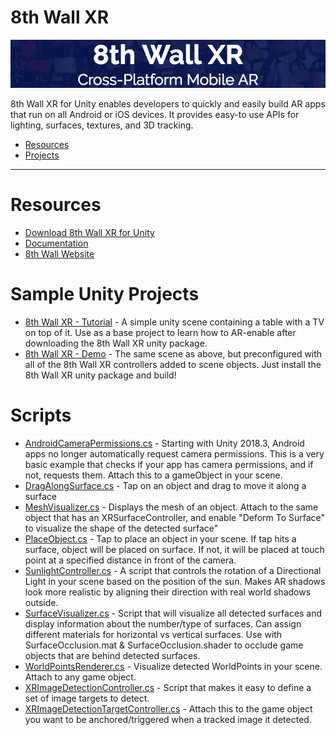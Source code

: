 # 8th Wall XR

![Banner](images/banner.png)

8th Wall XR for Unity enables developers to quickly and easily build AR apps that run on all Android or iOS devices. It provides easy-to use APIs for lighting, surfaces, textures, and 3D tracking.

- [Resources](#resources)
- [Projects](#sample-unity-projects)

- - -

# Resources

* [Download 8th Wall XR for Unity](https://console.8thwall.com/downloads)
* [Documentation](https://docs.8thwall.com/xr)
* [8th Wall Website](https://www.8thwall.com)

# Sample Unity Projects

* [8th Wall XR - Tutorial](https://github.com/8thwall/xr-unity/tree/master/projects/8thWallXR-Tutorial) - A simple unity scene containing a table with a TV on top of it. Use as a base project to learn how to AR-enable after downloading the 8th Wall XR unity package.
* [8th Wall XR - Demo](https://github.com/8thwall/xr-unity/tree/master/projects/8thWallXR-Demo) - The same scene as above, but preconfigured with all of the 8th Wall XR controllers added to scene objects. Just install the 8th Wall XR unity package and build!

# Scripts

* [AndroidCameraPermissions.cs](https://github.com/8thwall/xr-unity/tree/master/scripts/AndroidCameraPermissions.cs) - Starting with Unity 2018.3, Android apps no longer automatically request camera permissions. This is a very basic example that checks if your app has camera permissions, and if not, requests them.  Attach this to a gameObject in your scene.
* [DragAlongSurface.cs](https://github.com/8thwall/xr-unity/tree/master/scripts/DragAlongSurface.cs) - Tap on an object and drag to move it along a surface
* [MeshVisualizer.cs](https://github.com/8thwall/xr-unity/blob/master/scripts/MeshVisualizer.cs) - Displays the mesh of an object.  Attach to the same object that has an XRSurfaceController, and enable "Deform To Surface" to visualize the shape of the detected surface"
* [PlaceObject.cs](https://github.com/8thwall/xr-unity/tree/master/scripts/PlaceObject.cs) - Tap to place an object in your scene.  If tap hits a surface, object will be placed on surface.  If not, it will be placed at touch point at a specified distance in front of the camera.
* [SunlightController.cs](https://github.com/8thwall/xr-unity/tree/master/scripts/SunlightController.cs) - A script that controls the rotation of a Directional Light in your scene based on the position of the sun. Makes AR shadows look more realistic by aligning their direction with real world shadows outside.
* [SurfaceVisualizer.cs](https://github.com/8thwall/xr-unity/blob/master/scripts/SurfaceVisualizer.cs) - Script that will visualize all detected surfaces and display information about the number/type of surfaces.  Can assign different materials for horizontal vs vertical surfaces.  Use with SurfaceOcclusion.mat & SurfaceOcclusion.shader to occlude game objects that are behind detected surfaces.
* [WorldPointsRenderer.cs](https://github.com/8thwall/xr-unity/tree/master/scripts/WorldPointsRenderer.cs) - Visualize detected WorldPoints in your scene. Attach to any game object.
* [XRImageDetectionController.cs](https://github.com/8thwall/xr-unity/blob/master/scripts/XRImageDetectionController.cs) - Script that makes it easy to define a set of image targets to detect.
* [XRImageDetectionTargetController.cs](https://github.com/8thwall/xr-unity/blob/master/scripts/XRImageDetectionTargetController.cs) - Attach this to the game object you want to be anchored/triggered when a tracked image it detected.
